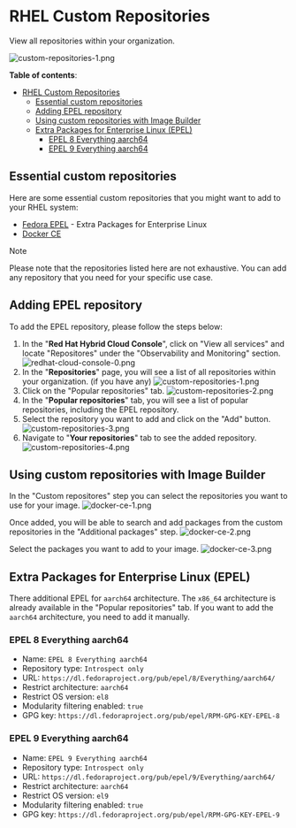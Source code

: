 # RHEL Custom Repositories

View all repositories within your organization.

![custom-repositories-1.png](./assets/custom-repositories-1.png)

**Table of contents**:
- [RHEL Custom Repositories](#rhel-custom-repositories)
  - [Essential custom repositories](#essential-custom-repositories)
  - [Adding EPEL repository](#adding-epel-repository)
  - [Using custom repositories with Image Builder](#using-custom-repositories-with-image-builder)
  - [Extra Packages for Enterprise Linux (EPEL)](#extra-packages-for-enterprise-linux-epel)
    - [EPEL 8 Everything aarch64](#epel-8-everything-aarch64)
    - [EPEL 9 Everything aarch64](#epel-9-everything-aarch64)

## Essential custom repositories
Here are some essential custom repositories that you might want to add to your RHEL system:

- [Fedora EPEL](https://fedoraproject.org/wiki/EPEL) - Extra Packages for Enterprise Linux
- [Docker CE](./docker-ce.md)

> [!NOTE]
> Please note that the repositories listed here are not exhaustive. You can add any repository that you need for your specific use case.

## Adding EPEL repository

To add the EPEL repository, please follow the steps below:

1. In the "**Red Hat Hybrid Cloud Console**", click on "View all services" and locate "Repositores" under the "Observability and Monitoring" section.
![redhat-cloud-console-0.png](./assets/redhat-cloud-console-0.png)
2. In the "**Repositories**" page, you will see a list of all repositories within your organization. (if you have any)
![custom-repositories-1.png](./assets/custom-repositories-1.png)
3. Click on the "Popular repositories" tab.
![custom-repositories-2.png](./assets/custom-repositories-2.png)
4. In the "**Popular repositories**" tab, you will see a list of popular repositories, including the EPEL repository.
5. Select the repository you want to add and click on the "Add" button.
![custom-repositories-3.png](./assets/custom-repositories-3.png)
6. Navigate to "**Your repositories**" tab to see the added repository.
![custom-repositories-4.png](./assets/custom-repositories-4.png)

## Using custom repositories with Image Builder

In the "Custom repositores" step you can select the repositories you want to use for your image.
![docker-ce-1.png](./assets/docker-ce-1.png)

Once added, you will be able to search and add packages from the custom repositories in the "Additional packages" step.
![docker-ce-2.png](./assets/docker-ce-2.png)

Select the packages you want to add to your image.
![docker-ce-3.png](./assets/docker-ce-3.png)

## Extra Packages for Enterprise Linux (EPEL)

There additional EPEL for `aarch64` architecture. The `x86_64` architecture is already available in the "Popular repositories" tab. If you want to add the `aarch64` architecture, you need to add it manually.

### EPEL 8 Everything aarch64
- Name: `EPEL 8 Everything aarch64`
- Repository type: `Introspect only`
- URL: `https://dl.fedoraproject.org/pub/epel/8/Everything/aarch64/`
- Restrict architecture: `aarch64`
- Restrict OS version: `el8`
- Modularity filtering enabled: `true`
- GPG key: `https://dl.fedoraproject.org/pub/epel/RPM-GPG-KEY-EPEL-8`

### EPEL 9 Everything aarch64
- Name: `EPEL 9 Everything aarch64`
- Repository type: `Introspect only`
- URL: `https://dl.fedoraproject.org/pub/epel/9/Everything/aarch64/`
- Restrict architecture: `aarch64`
- Restrict OS version: `el9`
- Modularity filtering enabled: `true`
- GPG key: `https://dl.fedoraproject.org/pub/epel/RPM-GPG-KEY-EPEL-9`
